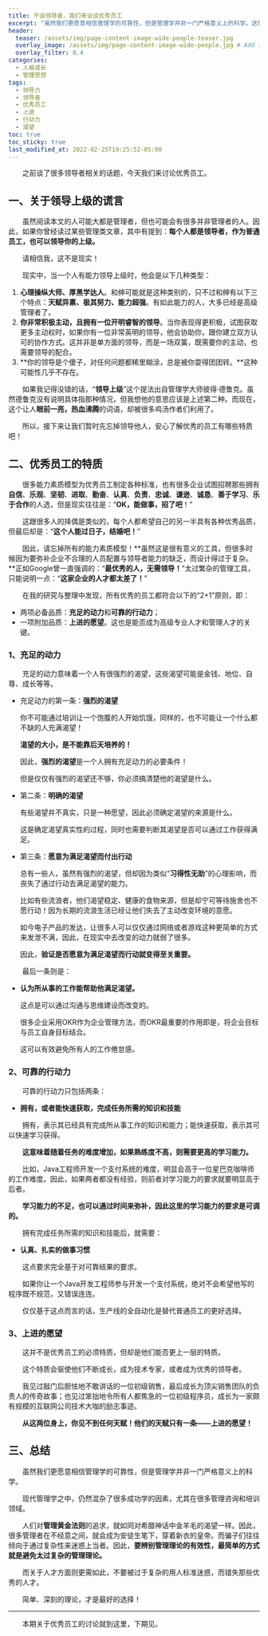 ```yaml
---
title: 不谈领导者，我们来谈谈优秀员工
excerpt: "虽然我们更愿意相信管理学的可靠性，但是管理学并非一门严格意义上的科学。这使得过于复杂的用人标准将很多优秀员工排除在外，那么简单的优秀员工标准是什么呢？"
header:
  teaser: /assets/img/page-content-image-wide-people-teaser.jpg
  overlay_image: /assets/img/page-content-image-wide-people.jpg # Add image post (optional)
  overlay_filter: 0.4
categories:
  - 人格成长
  - 管理思想
tags: 
  - 领导力
  - 领导者
  - 优秀员工
  - 上进
  - 行动力
  - 渴望
toc: true
toc_sticky: true
last_modified_at: 2022-02-25T19:25:52-05:00
---
```


&emsp;&emsp;之前谈了很多领导者相关的话题，今天我们来讨论优秀员工。

## 一、关于领导上级的谎言

&emsp;&emsp;虽然阅读本文的人可能大都是管理者，但也可能会有很多并非管理者的人。因此，如果你曾经读过某些管理类文章，其中有提到：**每个人都是领导者，作为普通员工，也可以领导你的上级。**

&emsp;&emsp;请相信我，这不是现实！

&emsp;&emsp;现实中，当一个人有能力领导上级时，他会是以下几种类型：

1. **心理操纵大师、厚黑学达人**。和绅可能就是这种类别的，只不过和绅有以下三个特点：**天赋异禀、极其努力、能力超强**。有如此能力的人，大多已经是高级管理者了。
2. **你非常积极主动，且拥有一位开明睿智的领导**。当你表现得更积极，试图获取更多主动权时，如果你有一位非常英明的领导，他会协助你，跟你建立双方认可的协作方式。这并非是单方面的领导，而是一场双簧，既需要你的主动，也需要领导的配合。
3. **你的领导是个傻子，对任何问题都稀里糊涂，总是被你耍得团团转。**这种可能性几乎不存在。

&emsp;&emsp;如果我记得没错的话，“**领导上级**”这个提法出自管理学大师彼得·德鲁克。虽然德鲁克没有说明具体指那种情况，但我想他的意思应该是上述第二种。而现在，这个让人**眼前一亮，热血沸腾**的词语，却被很多鸡汤作者们利用了。

&emsp;&emsp;所以，接下来让我们暂时先忘掉领导他人，安心了解优秀的员工有哪些特质吧！

## 二、优秀员工的特质

&emsp;&emsp;很多能力素质模型为优秀员工制定各种标准，也有很多企业试图招聘那些拥有**自信**、**乐观**、**坚韧**、**进取**、**勤奋**、**认真**、**负责**、**忠诚**、**谦逊**、**诚恳**、**善于学习**、**乐于合作**的人选，但是现实往往是：“**OK，能做事，招了吧**！”

&emsp;&emsp;这跟很多人的择偶是类似的，每个人都希望自己的另一半具有各种优秀品质，但最后却是：“**这个人能过日子，结婚吧！**”

&emsp;&emsp;因此，请忘掉所有的能力素质模型！**虽然这是很有意义的工具，但很多时候因为要弥补企业不合理的人员配置与领导者能力的缺乏，而设计得过于复杂。**正如Google曾一直强调的：“**最优秀的人，无需领导！**”太过繁杂的管理工具，只能说明一点：“**这家企业的人才都太差了！**”

&emsp;&emsp;在我的研究与整理中发现，所有优秀的员工都符合以下的“2+1”原则，即：

- 两项必备品质：**充足的动力**和**可靠的行动力**；
- 一项附加品质：**上进的愿望**。这也是能否成为高级专业人才和管理人才的关键。

### 1、充足的动力

&emsp;&emsp;充足的动力意味着一个人有很强烈的渴望，这些渴望可能是金钱、地位、自尊、成长等等。

- 充足动力的第一条：**强烈的渴望**

  你不可能通过培训让一个饱腹的人开始饥饿，同样的，也不可能让一个什么都不缺的人充满渴望！

  **渴望的大小，是不能靠后天培养的！**

  因此，**强烈的渴望**是一个人拥有充足动力的必要条件！

  但是仅仅有强烈的渴望还不够，你必须搞清楚他的渴望是什么。

- 第二条：**明确的渴望**

  有些渴望并不真实，只是一种愿望，因此必须确定渴望的来源是什么。

  这是确定渴望真实性的过程，同时也需要判断其渴望是否可以通过工作获得满足。

- 第三条：**愿意为满足渴望而付出行动**

  总有一些人，虽然有强烈的渴望，但却因为类似“**习得性无助**”的心理影响，而丧失了通过行动去满足渴望的能力。

  比如有些流浪者，他们渴望稳定、健康的食物来源，但是却宁可等待施舍也不愿行动！因为长期的流浪生活已经让他们失去了主动改变环境的意愿。

  如今电子产品的发达，让很多人可以仅仅通过网络或者游戏这种更简单的方式来发泄不满，因此，在现实中去改变的动力就弱了很多。

  因此，**验证是否愿意为满足渴望而行动就变得至关重要。**

&emsp;&emsp;最后一条则是：

- **认为所从事的工作能帮助他满足渴望。**

  这点是可以通过沟通与思维建设而改变的。

  很多企业采用OKR作为企业管理方法，而OKR最重要的作用即是，将企业目标与员工自身目标结合。

  这可以有效避免所有人的工作倦怠感。

### 2、可靠的行动力

&emsp;&emsp;可靠的行动力只包括两条：

- **拥有，或者能快速获取，完成任务所需的知识和技能**

&emsp;&emsp;拥有，表示其已经具有完成所从事工作的知识和能力；能快速获取，表示其可以快速学习获得。

&emsp;&emsp;**这意味着随着任务的难度增加，如果熟练度不高，则需要更高的学习能力。**

&emsp;&emsp;比如，Java工程师开发一个支付系统的难度，明显会高于一位星巴克咖啡师的工作难度。因此，如果两者都没有经验，则前者对学习能力的要求就要明显高于后者。

&emsp;&emsp;**学习能力的不足，也可以通过时间来弥补，因此这里的学习能力的要求是可调的。**

&emsp;&emsp;拥有完成任务所需的知识和技能后，就需要：

- **认真、扎实的做事习惯**

&emsp;&emsp;这点要求完全基于对可靠结果的要求。

&emsp;&emsp;如果你让一个Java开发工程师参与开发一个支付系统，绝对不会希望他写的程序既不规范，又错误连连。

&emsp;&emsp;仅仅基于这点而言的话，生产线的全自动化是替代普通员工的更好选择。

### 3、上进的愿望

&emsp;&emsp;这并不是优秀员工的必须特质，但却是他们能否更上一层的特质。

&emsp;&emsp;这个特质会驱使他们不断成长，成为技术专家，或者成为优秀的领导者。

&emsp;&emsp;我见过敲门后胆怯地不敢讲话的一位初级销售，最后成长为顶尖销售团队的负责人的传奇故事；也见过笨拙地令所有人都焦急的一位初级程序员，成长为一家颇有规模的互联网公司技术大咖的励志事迹。

&emsp;&emsp;**从这两位身上，你见不到任何天赋！他们的天赋只有一条——上进的愿望！**

## 三、总结

&emsp;&emsp;虽然我们更愿意相信管理学的可靠性，但是管理学并非一门严格意义上的科学。

&emsp;&emsp;现代管理学之中，仍然混杂了很多成功学的因素，尤其在很多管理咨询和培训领域。

&emsp;&emsp;人们对**管理黄金法则**的追求，就如同对希腊神话中金羊毛的渴望一样。因此，很多管理者在不经意之间，就会成为安徒生笔下，穿着新衣的皇帝。而骗子们往往倾向于通过复杂性来迷惑上当者。因此，**要辨别管理理论的有效性，最简单的方式就是避免太过复杂的管理理论。**

&emsp;&emsp;而关于人才方面则更需如此，不要被过于复杂的用人标准迷惑，而错失那些优秀的人才。

&emsp;&emsp;简单、深刻的理论，才是最好的选择！

---

&emsp;&emsp;本期关于优秀员工的讨论就到这里，下期见。
